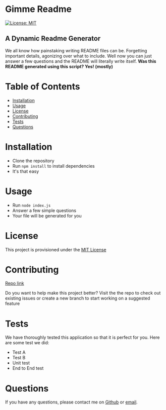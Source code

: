 <!-- @format -->

# Gimme Readme

[![License: MIT](https://img.shields.io/badge/license-MIT-yellow)](https://opensource.org/licenses/MIT)

## A Dynamic Readme Generator

We all know how painstaking writing README files can be. Forgetting important details, agonizing over what to include. Well now you can just answer a few questions and the README will literally write itself. **Was this README generated using this script? Yes! (mostly)**

# Table of Contents

- [Installation](#installation)
- [Usage](#usage)
- [License](#license)
- [Contributing](#contributing)
- [Tests](#tests)
- [Questions](#questions)

# Installation

- Clone the repository
- Run `npm install` to install dependencies
- It's that easy

# Usage

- Run `node index.js`
- Answer a few simple questions
- Your file will be generated for you

# License

This project is provisioned under the [MIT License](https://opensource.org/licenses/MIT)

# Contributing

[Repo link](https://github.com/codewizard-dt/gimme-readme)

Do you want to help make this project better? Visit the the repo to check out existing issues or create a new branch to start working on a suggested feature

# Tests

We have thoroughly tested this application so that it is perfect for you. Here are some test we did:

- Test A
- Test B
- Unit test
- End to End test

# Questions

If you have any questions, please contact me on [Github](https://github.com/codewizard-dt) or [email](mailto:david@codewizard.app).

